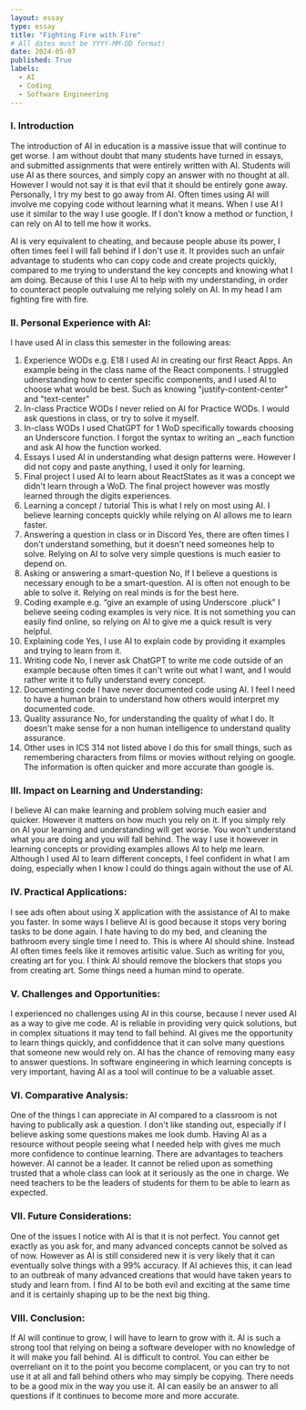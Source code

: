 ```yaml
---
layout: essay
type: essay
title: "Fighting Fire with Fire"
# All dates must be YYYY-MM-DD format!
date: 2024-05-07
published: True
labels:
  - AI
  - Coding
  - Software Engineering
---
```




### I. Introduction
The introduction of AI in education is a massive issue that will continue to get worse. I am without doubt that many students have turned in essays, and submitted assignments that were entirely written with AI. Students will use AI as there sources, and simply copy an answer with no thought at all. However I would not say it is that evil that it should be entirely gone away. Personally, I try my best to go away from AI. Often times using AI will involve me copying code without learning what it means. When I use AI I use it similar to the way I use google. If I don't know a method or function, I can rely on AI to tell me how it works.

AI is very equivalent to cheating, and because people abuse its power, I often times feel I will fall behind if I don't use it. It provides such an unfair advantage to students who can copy code and create projects quickly, compared to me trying to understand the key concepts and knowing what I am doing. Because of this I use AI to help with my understanding, in order to counteract people outvaluing me relying solely on AI. In my head I am fighting fire with fire.

### II. Personal Experience with AI:
I have used AI in class this semester in the following areas:

  1. Experience WODs e.g. E18
  I used AI in creating our first React Apps. An example being in the class name of the React components. I struggled udnerstanding how to center specific components, and I used AI to choose what would be best. Such as knowing "justify-content-center" and "text-center"
  2. In-class Practice WODs
  I never relied on AI for Practice WODs. I would ask questions in class, or try to solve it myself.
  3. In-class WODs
  I used ChatGPT for 1 WoD specifically towards choosing an Underscore function. I forgot the syntax to writing an _.each function and ask AI how the function worked.
  4. Essays
  I used AI in understanding what design patterns were. However I did not copy and paste anything, I used it only for learning.
  5. Final project
  I used AI to learn about ReactStates as it was a concept we didn't learn through a WoD. The final project however was mostly learned through the digits experiences.
  6. Learning a concept / tutorial
  This is what I rely on most using AI. I believe learning concepts quickly while relying on AI allows me to learn faster.
  7. Answering a question in class or in Discord
  Yes, there are often times I don't understand something, but it doesn't need someones help to solve. Relying on AI to solve very simple questions is much easier to depend on.
  8. Asking or answering a smart-question
  No, If I believe a questions is necessary enough to be a smart-question. AI is often not enough to be able to solve it. Relying on real minds is for the best here.
  9. Coding example e.g. “give an example of using Underscore .pluck”
  I believe seeing coding examples is very nice. It is not something you can easily find online, so relying on AI to give me a quick result is very helpful.
  10. Explaining code
  Yes, I use AI to explain code by providing it examples and trying to learn from it. 
  11. Writing code
  No, I never ask ChatGPT to write me code outside of an example because often times it can't write out what I want, and I would rather write it to fully understand every concept.
  12. Documenting code
  I have never documented code using AI. I feel I need to have a human brain to understand how others would interpret my documented code.
  13. Quality assurance 
  No, for understanding the quality of what I do. It doesn't make sense for a non human intelligence to understand quality assurance.
  14. Other uses in ICS 314 not listed above
  I do this for small things, such as remembering characters from films or movies without relying on google. The information is often quicker and more accurate than google is.

### III. Impact on Learning and Understanding:
I believe AI can make learning and problem solving much easier and quicker. However it matters on how much you rely on it. If you simply rely on AI your learning and understanding will get worse. You won't understand what you are doing and you will fall behind. The way I use it however in learning concepts or providing examples allows AI to help me learn. Although I used AI to learn different concepts, I feel confident in what I am doing, especially when I know I could do things again without the use of AI.

### IV. Practical Applications:
I see ads often about using X application with the assistance of AI to make you faster. In some ways I believe AI is good because it stops very boring tasks to be done again. I hate having to do my bed, and cleaning the bathroom every single time I need to. This is where AI should shine. Instead AI often times feels like it removes artisitic value. Such as writing for you, creating art for you. I think AI should remove the blockers that stops you from creating art. Some things need a human mind to operate. 
### V. Challenges and Opportunities:
I experienced no challenges using AI in this course, because I never used AI as a way to give me code. AI is reliable in providing very quick solutions, but in complex situations it may tend to fall behind. AI gives me the opportunity to learn things quickly, and confiddence that it can solve many questions that someone new would rely on. AI has the chance of removing many easy to answer questions. In software engineering in which learning concepts is very important, having AI as a tool will continue to be a valuable asset.

### VI. Comparative Analysis:
One of the things I can appreciate in AI compared to a classroom is not having to publically ask a question. I don't like standing out, especially if I believe asking some questions makes me look dumb. Having AI as a resource without people seeing what I needed help with gives me much more confidence to continue learning. There are advantages to teachers however. AI cannot be a leader. It cannot be relied upon as something trusted that a whole class can look at it seriously as the one in charge. We need teachers to be the leaders of students for them to be able to learn as expected.

### VII. Future Considerations:
One of the issues I notice with AI is that it is not perfect. You cannot get exactly as you ask for, and many advanced concepts cannot be solved as of now. However as AI is still considered new it is very likely that it can eventually solve things with a 99% accuracy. If AI achieves this, it can lead to an outbreak of many advanced creations that would have taken years to study and learn from. I find AI to be both evil and exciting at the same time and it is certainly shaping up to be the next big thing.

### VIII. Conclusion:
If AI will continue to grow, I will have to learn to grow with it. AI is such a strong tool that relying on being a software developer with no knowledge of it will make you fall behind. AI is difficult to control. You can either be overreliant on it to the point you become complacent, or you can try to not use it at all and fall behind others who may simply be copying. There needs to be a good mix in the way you use it. AI can easily be an answer to all questions if it continues to become more and more accurate.
